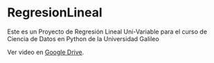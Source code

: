 # RegresionLineal
Este es un Proyecto de Regresión Lineal Uni-Variable para el curso de Ciencia de Datos en Python de la Universidad Galileo

Ver video en [Google Drive](https://drive.google.com/file/d/1Edyshp1CEtmbkFx8cL_j2T6GTscQpa9q/view?usp=share_link).